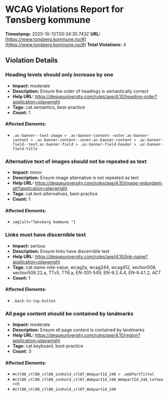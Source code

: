 # WCAG Violations Report for Tønsberg kommune

**Timestamp:** 2025-10-13T00:34:35.743Z
**URL:** [https://www.tonsberg.kommune.no/#](https://www.tonsberg.kommune.no/#)
**Total Violations:** 4

## Violation Details

### Heading levels should only increase by one

- **Impact:** moderate
- **Description:** Ensure the order of headings is semantically correct
- **Help URL:** https://dequeuniversity.com/rules/axe/4.10/heading-order?application=playwright
- **Tags:** cat.semantics, best-practice
- **Count:** 1

#### Affected Elements:

- `.ac-banner--text-image > .ac-banner-content--outer.ac-banner-content > .ac-banner-content--inner.ac-banner-content > .ac-banner-field--text.ac-banner-field > .ac-banner-field-header > .ac-banner-field-title`

### Alternative text of images should not be repeated as text

- **Impact:** minor
- **Description:** Ensure image alternative is not repeated as text
- **Help URL:** https://dequeuniversity.com/rules/axe/4.10/image-redundant-alt?application=playwright
- **Tags:** cat.text-alternatives, best-practice
- **Count:** 1

#### Affected Elements:

- `img[alt="Tønsberg kommune "]`

### Links must have discernible text

- **Impact:** serious
- **Description:** Ensure links have discernible text
- **Help URL:** https://dequeuniversity.com/rules/axe/4.10/link-name?application=playwright
- **Tags:** cat.name-role-value, wcag2a, wcag244, wcag412, section508, section508.22.a, TTv5, TT6.a, EN-301-549, EN-9.2.4.4, EN-9.4.1.2, ACT
- **Count:** 1

#### Affected Elements:

- `.back-to-top-button`

### All page content should be contained by landmarks

- **Impact:** moderate
- **Description:** Ensure all page content is contained by landmarks
- **Help URL:** https://dequeuniversity.com/rules/axe/4.10/region?application=playwright
- **Tags:** cat.keyboard, best-practice
- **Count:** 3

#### Affected Elements:

- `#ctl00_ctl00_ctl00_innhold_ctl07_WebpartId_248 > .webPartTittel`
- `#ctl00_ctl00_ctl00_innhold_ctl07_WebpartId_248_WebpartId_248_txtSearch`
- `#ctl00_ctl00_ctl00_innhold_ctl07_WebpartId_249`
